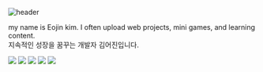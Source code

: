 ![header](https://capsule-render.vercel.app/api?type=waving&color=timeGradient&text=Welcome%20to%20Eojin's%20GitHub%20👋&animation=twinkling&fontSize=35&fontAlignY=40&fontAlign=70&height=250)

my name is Eojin kim. I often upload web projects, mini games, and learning content.
<br>
지속적인 성장을 꿈꾸는 개발자 김어진입니다. 

<img src="https://img.shields.io/badge/HTML5-E34F26?style=for-the-badge&logo=HTML5&logoColor=white"> <img src="https://img.shields.io/badge/JavaScript-F7DF1E?style=for-the-badge&logo=javascript&logoColor=white"> <img src="https://img.shields.io/badge/java-007396?style=for-the-badge&logo=OpenJDK&logoColor=white"> <img src="https://img.shields.io/badge/Orcle-F80000?style=for-the-badge&logo=oracle&logoColor=white"> <img src="https://img.shields.io/badge/MySQL-4479A1?style=for-the-badge&logo=MySQL&logoColor=white">

